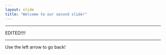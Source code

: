 ```yaml
---
layout: slide
title: "Welcome to our second slide!"
---
```


************
EDITED!!!!
************
Use the left arrow to go back!
